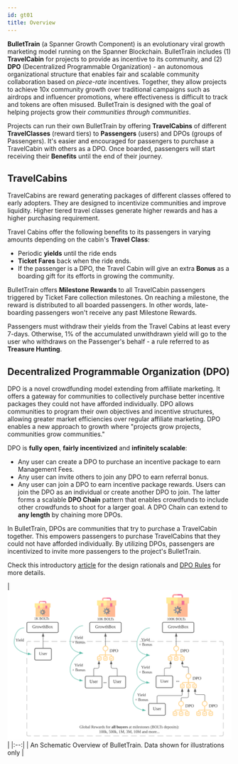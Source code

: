 ```yaml
---
id: gt01
title: Overview
---
```


**BulletTrain** (a Spanner Growth Component) is an evolutionary viral growth marketing model running on the Spanner Blockchain. 
BulletTrain includes (1) **TravelCabin** for projects to provide as incentive to its community, and
(2) **DPO** (Decentralized Programmable Organization) - an autonomous organizational structure that enables fair and scalable community collaboration 
based on *piece-rate* incentives.
Together, they allow projects to achieve 10x community growth over traditional campaigns such as airdrops and influencer promotions, where effectiveness is difficult to track and tokens are often misused.
BulletTrain is designed with the goal of helping projects grow their *communities through communities*.

Projects can run their own BulletTrain by offering **TravelCabins** of different **TravelClasses** (reward tiers) to **Passengers** (users) and DPOs (groups of Passengers). 
It's easier and encouraged for passengers to purchase a TravelCabin with others as a DPO. Once boarded, passengers will start receiving their **Benefits** until the end of their journey.
  
## TravelCabins

TravelCabins are reward generating packages of different classes offered to early adopters. They are designed to incentivize communities and improve liquidity. Higher tiered travel classes generate higher rewards and has a higher purchasing requirement.

Travel Cabins offer the following benefits to its passengers in varying amounts depending on the cabin's **Travel Class**:
- Periodic **yields** until the ride ends
- **Ticket Fares** back when the ride ends. 
- If the passenger is a DPO, the Travel Cabin will give an extra **Bonus** as a boarding gift for its efforts in growing the community.

BulletTrain offers **Milestone Rewards** to all TravelCabin passengers triggered by Ticket Fare collection milestones.
On reaching a milestone, the reward is distributed to all boarded passengers.
In other words, late-boarding passengers won't receive any past Milestone Rewards. 
 
Passengers must withdraw their yields from the Travel Cabins at least every 7-days. 
Otherwise, 1% of the accumulated unwithdrawn yield will go to the user 
who withdraws on the Passenger's behalf - a rule referred to as **Treasure Hunting**.

<!-- ## A brief introduction to DPO -->
<!-- DPO is an abbreviation for Decentralized Programmable Organization. 
Through DPO, the community sets their own objectives, incentives and crowdfunding goals. 
By allowing this, communities can adapt and create the most effective incentives to help projects acquire new users.  -->

## Decentralized Programmable Organization (DPO)

DPO is a novel crowdfunding model extending from affiliate marketing. 
It offers a gateway for communities to collectively purchase better incentive packages they could not have afforded individually. 
DPO allows communities to program their own objectives and incentive structures, allowing greater market efficiencies over regular affiliate marketing. 
DPO enables a new approach to growth where "projects grow projects, communities grow communities."

DPO is **fully open**, **fairly incentivized** and **infinitely scalable**:
- Any user can create a DPO to purchase an incentive package to earn Management Fees.
- Any user can invite others to join any DPO to earn referral bonus.
- Any user can join a DPO to earn incentive package rewards. Users can join the DPO as an individual or create another DPO to join. The latter forms a scalable **DPO Chain** pattern that enables crowdfunds to include other crowdfunds to shoot for a larger goal. A DPO Chain can extend to **any length** by chaining more DPOs.

In BulletTrain, DPOs are communities that try to purchase a TravelCabin together. This empowers passengers to purchase TravelCabins that they could not have afforded individually. By utilizing DPOs, passengers are incentivized to invite more passengers to the project's BulletTrain.

Check this introductory [article](https://spannerprotocol.medium.com/introducing-dpo-e4ca0730e1c) for the design rationals 
and [DPO Rules](dpo_rule.md) for more details.

[comment]: <> (<img src="/img/chainfunding.svg" width="900">)
| ![BulletTrain Overview](/img/sgc-01.svg) |
|:--:|
| An Schematic Overview of BulletTrain. Data shown for illustrations only |